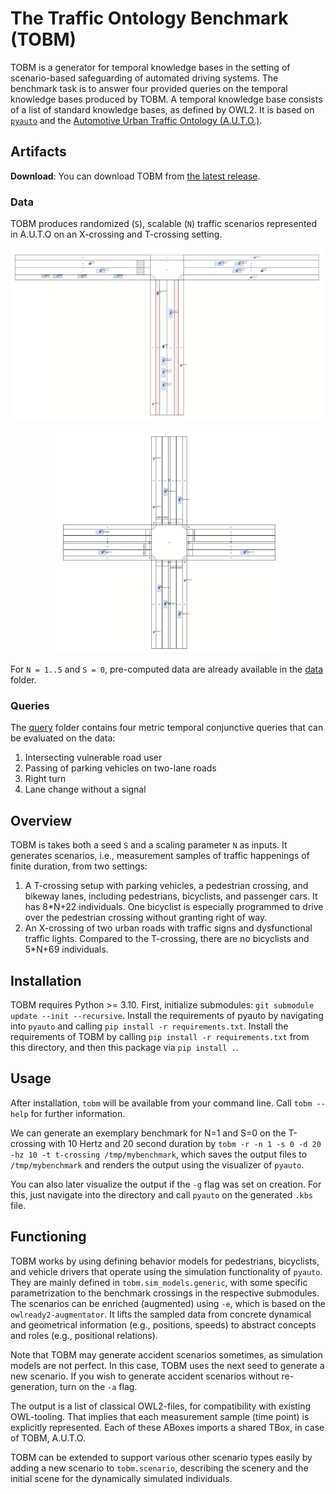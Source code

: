 # The Traffic Ontology Benchmark (TOBM)

TOBM is a generator for temporal knowledge bases in the setting of scenario-based safeguarding of automated driving systems. 
The benchmark task is to answer four provided queries on the temporal knowledge bases produced by TOBM.
A temporal knowledge base consists of a list of standard knowledge bases, as defined by OWL2.
It is based on [`pyauto`](https://github.com/lu-w/pyauto) and the 
[Automotive Urban Traffic Ontology (A.U.T.O.)](https://github.com/lu-w/auto/).

## Artifacts

**Download**: You can download TOBM from [the latest release](https://github.com/lu-w/tobm/releases/latest).

### Data

TOBM produces randomized (`S`), scalable (`N`) traffic scenarios represented in A.U.T.O on an X-crossing and T-crossing setting.

<p align="center">
  <img src="videos/tobm_t_n4_s0_small.gif" />
</p>
<p align="center">
  <img src="videos/tobm_x_n4_s0_small.gif" />
</p>

For `N = 1..5` and `S = 0`, pre-computed data are already available in the [data](data) folder.

### Queries

The [query](query) folder contains four metric temporal conjunctive queries that can be evaluated on the data:

1. Intersecting vulnerable road user
2. Passing of parking vehicles on two-lane roads
3. Right turn
4. Lane change without a signal

## Overview

TOBM is takes both a seed `S` and a scaling parameter `N` as inputs.
It generates scenarios, i.e., measurement samples of traffic happenings of finite duration, from two settings:

1. A T-crossing setup with parking vehicles, a pedestrian crossing, and bikeway lanes, including pedestrians, 
bicyclists, and passenger cars. It has 8*N+22 individuals. 
One bicyclist is especially programmed to drive over the pedestrian crossing without granting right of way.
2. An X-crossing of two urban roads with traffic signs and dysfunctional traffic lights.
Compared to the T-crossing, there are no bicyclists and 5*N+69 individuals.

## Installation

TOBM requires Python >= 3.10.
First, initialize submodules: `git submodule update --init --recursive`.
Install the requirements of pyauto by navigating into `pyauto` and calling `pip install -r requirements.txt`.
Install the requirements of TOBM by calling `pip install -r requirements.txt` from this directory, and then this 
package via `pip install .`.

## Usage

After installation, `tobm` will be available from your command line.
Call `tobm --help` for further information.

We can generate an exemplary benchmark for N=1 and S=0 on the T-crossing with 10 Hertz and 20 second duration by
`tobm -r -n 1 -s 0 -d 20 -hz 10 -t t-crossing /tmp/mybenchmark`,
which saves the output files to `/tmp/mybenchmark` and renders the output using the visualizer of `pyauto`.

You can also later visualize the output if the `-g` flag was set on creation.
For this, just navigate into the directory and call `pyauto` on the generated `.kbs` file.

## Functioning

TOBM works by using defining behavior models for pedestrians, bicyclists, and vehicle drivers that operate using the simulation functionality of `pyauto`.
They are mainly defined in `tobm.sim_models.generic`, with some specific parametrization to the benchmark crossings in the respective submodules.
The scenarios can be enriched (augmented) using `-e`, which is based on  the `owlready2-augmentator`. 
It lifts the sampled data from concrete dynamical and geometrical information (e.g., positions, speeds) to abstract concepts and roles (e.g., positional relations).

Note that TOBM may generate accident scenarios sometimes, as simulation models are not perfect.
In this case, TOBM uses the next seed to generate a new scenario.
If you wish to generate accident scenarios without re-generation, turn on the `-a` flag.

The output is a list of classical OWL2-files, for compatibility with existing OWL-tooling.
That implies that each measurement sample (time point) is explicitly represented.
Each of these ABoxes imports a shared TBox, in case of TOBM, A.U.T.O.

TOBM can be extended to support various other scenario types easily by adding a new scenario to `tobm.scenario`, 
describing the scenery and the initial scene for the dynamically simulated individuals.
